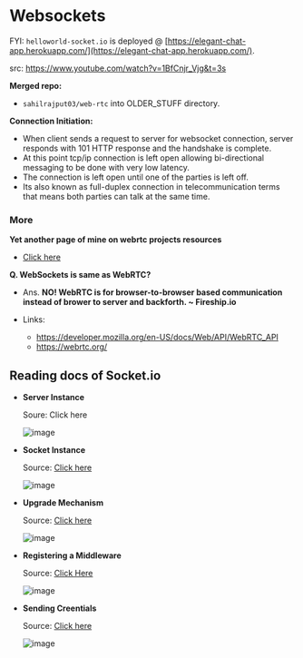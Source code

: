 # Websockets

FYI: `helloworld-socket.io` is deployed @ [https://elegant-chat-app.herokuapp.com/](https://elegant-chat-app.herokuapp.com/).

src: https://www.youtube.com/watch?v=1BfCnjr_Vjg&t=3s

**Merged repo:**

- `sahilrajput03/web-rtc` into OLDER_STUFF directory.

**Connection Initiation:**

- When client sends a request to server for websocket connection, server responds with 101 HTTP response and the handshake is complete.
- At this point tcp/ip connection is left open allowing bi-directional messaging to be done with very low latency.
- The connection is left open until one of the parties is left off.
- Its also known as full-duplex connection in telecommunication terms that means both parties can talk at the same time.

### More

**Yet another page of mine on webrtc projects resources**

- [Click here](https://github.com/sahilrajput03/sahilrajput03/blob/master/learn-webrtc.md)

**Q. WebSockets is same as WebRTC?**

- Ans. **NO! WebRTC is for browser-to-browser based communication instead of brower to server and backforth. ~ Fireship.io**

- Links:
  - https://developer.mozilla.org/en-US/docs/Web/API/WebRTC_API
  - https://webrtc.org/

## Reading docs of Socket.io

- **Server Instance**

  Soure: Click here

  ![image](https://user-images.githubusercontent.com/31458531/202637866-a92a2c12-a9c0-40ff-bc4f-461f04f5a27e.png)
  
- **Socket Instance**

  Source: [Click here](https://socket.io/docs/v4/server-socket-instance/)

  ![image](https://user-images.githubusercontent.com/31458531/202637960-94b9a592-22df-490d-96c9-dbd830409527.png)



- **Upgrade Mechanism**

  Source: [Click here](https://socket.io/docs/v4/how-it-works/#upgrade-mechanism)

  ![image](https://user-images.githubusercontent.com/31458531/202636223-5da4becb-d544-4949-90ff-117dd776e22e.png)


- **Registering a Middleware**

  Source: [Click Here](https://socket.io/docs/v4/middlewares/#registering-a-middleware)

  ![image](https://user-images.githubusercontent.com/31458531/202636678-7261d4a7-4daf-43da-a54c-9dd606a0e5bf.png)

- **Sending Creentials**

  Source: [Click here](https://socket.io/docs/v4/middlewares/#sending-credentials)

  ![image](https://user-images.githubusercontent.com/31458531/202637567-c9b265d3-3e25-4a94-a2ce-014436c5a44d.png)

